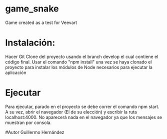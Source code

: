 # game_snake
Game created as a test for Veevart

# Instalación:
  Hacer Git Clone del proyecto usando el branch develop el cual contiene el código final.
  Usar el comando "npm install" una vez se haya clonado el proyecto para instalar los módulos de Node necesarios para ejecutar la aplicación
 

# Ejecutar
  Para ejecutar, parado en el proyecto se debe correr el comando npm start.
  A su vez, abrir el navegador (El de su elección) y escribir la ruta localhost:4000.
  No aparecerá nada en el navegador ya que los mensajes se muestran por consola.

#Autor
  Guillermo Hernández

